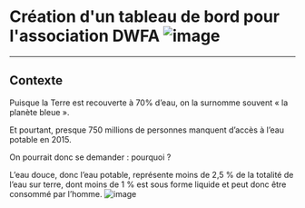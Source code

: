 # Création d'un tableau de bord pour l'association DWFA ![image](https://github.com/user-attachments/assets/561b30bf-e4da-4a60-b903-3a25828eb6ab)


--- 

## Contexte 

Puisque la Terre est recouverte à 70% d’eau, on  la surnomme souvent « la planète bleue ».

Et pourtant, presque 750 millions de personnes manquent d’accès à l’eau potable en 2015. 

On pourrait donc se demander : pourquoi ?

L’eau douce, donc l’eau potable,  représente moins de 2,5 % de la totalité de l’eau sur terre, dont moins de 1 % est sous forme liquide et peut donc être consommé par l’homme.
![image](https://github.com/user-attachments/assets/baf784f6-2bc4-4dc0-bf8c-9cf3d44311bc)

